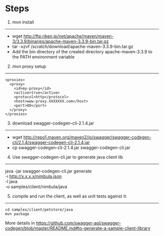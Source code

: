 Steps
====

1. mvn install 
--------------
*  wget http://ftp.riken.jp/net/apache/maven/maven-3/3.3.9/binaries/apache-maven-3.3.9-bin.tar.gz
* tar -xzvf /scratch/download/apache-maven-3.3.9-bin.tar.gz
* Add the bin directory of the created directory apache-maven-3.3.9 to the PATH environment variable

2. mvn proxy setup
------------------
    <proxies>
      <proxy>
        <id>my-proxy</id>
        <active>true</active>
        <protocol>http</protocol>
        <host>www-proxy.XXXXXXX.com</host>
        <port>80</port>
      </proxy>
    </proxies>


3. download swagger-codegen-cli-2.1.4.jar
-----------------------------------------
* wget http://repo1.maven.org/maven2/io/swagger/swagger-codegen-cli/2.1.4/swagger-codegen-cli-2.1.4.jar 
* cp swagger-codegen-cli-2.1.4.jar swagger-codegen-cli.jar

4. Use swagger-codegen-cli.jar to generate java client lib
----------------------------------------------------------

  java -jar swagger-codegen-cli.jar generate \
    -i http://x.x.x.x/nimbula.json \
    -l java \
    -o samples/client/nimbula/java


5. compile and run the client, as well as unit tests against it:
----------------------------------------------------------------

    cd samples/client/petstore/java
    mvn package


More details in https://github.com/swagger-api/swagger-codegen/blob/master/README.md#to-generate-a-sample-client-library
